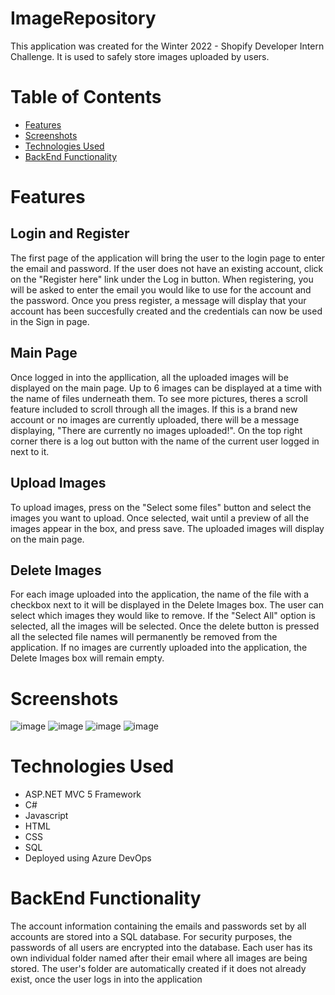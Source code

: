 # ImageRepository
This application was created for the Winter 2022 - Shopify Developer Intern Challenge. It is used to safely store images uploaded by users.

# Table of Contents
* [Features](#features)
* [Screenshots](#screenshots)
* [Technologies Used](#technologies-used)
* [BackEnd Functionality](#backend-functionality)

# Features
## Login and Register
The first page of the application will bring the user to the login page to enter the email and password. If the user does not have an existing account, click on the "Register here" link under the Log in button. When registering, you will be asked to enter the email you would like to use for the account and the password. Once you press register, a message will display that your account has been succesfully created and the credentials can now be used in the Sign in page.

## Main Page
Once logged in into the appllication, all the uploaded images will be displayed on the main page. Up to 6 images can be displayed at a time with the name of files underneath them. To see more pictures, theres a scroll feature included to scroll through all the images. If this is a brand new account or no images are currently uploaded, there will be a message displaying, "There are currently no images uploaded!". On the top right corner there is a log out button with the name of the current user logged in next to it.

## Upload Images
To upload images, press on the "Select some files" button and select the images you want to upload. Once selected, wait until a preview of all the images appear in the box, and press save. The uploaded images will display on the main page.

## Delete Images
For each image uploaded into the application, the name of the file with a checkbox next to it will be displayed in the Delete Images box. The user can select which images they would like to remove. If the "Select All" option is selected, all the images will be selected. Once the delete button is pressed all the selected file names will permanently be removed from the application. If no images are currently uploaded into the application, the Delete Images box will remain empty.

# Screenshots
![image](https://user-images.githubusercontent.com/62719168/148697611-0b5cce81-60cb-44b8-b690-846fc0356ebc.png)
![image](https://user-images.githubusercontent.com/62719168/148697630-4f03f2e4-7993-48af-a7e8-15ca2ba0a98c.png)
![image](https://user-images.githubusercontent.com/62719168/148696903-84290f72-481a-44d0-afe0-6fa864af867a.png)
![image](https://user-images.githubusercontent.com/62719168/148696929-e509b5b1-54f7-4ac8-af28-c893d543965e.png)

# Technologies Used
- ASP.NET MVC 5 Framework
- C#
- Javascript
- HTML
- CSS
- SQL
- Deployed using Azure DevOps

# BackEnd Functionality
The account information containing the emails and passwords set by all accounts are stored into a SQL database. For security purposes, the passwords of all users are encrypted into the database. Each user has its own individual folder named after their email where all images are being stored. The user's folder are automatically created if it does not already exist, once the user logs in into the application
